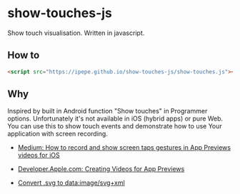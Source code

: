 # show-touches-js
Show touch visualisation. Written in javascript.

## How to
```html
<script src="https://ipepe.github.io/show-touches-js/show-touches.js"></script>
```


## Why

Inspired by built in Android function "Show touches" in Programmer options. Unfortunately it's not available in iOS (hybrid apps) or pure Web. You can use this to show touch events and demonstrate how to use Your application with screen recording.

 * [Medium: How to record and show screen taps gestures in App Previews videos for iOS](https://medium.com/whisperarts/how-to-record-and-show-screen-taps-gestures-in-app-previews-videos-for-ios-4f82d7b6fdc9)

 * [Developer.Apple.com: Creating Videos for App Previews](https://developer.apple.com/support/app-previews/)

 * [Convert .svg to data:image/svg+xml](https://yoksel.github.io/url-encoder/)
